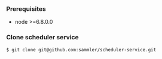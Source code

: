 <!-- Install -->


### Prerequisites

- node >=6.8.0.0


### Clone scheduler service

```sh
$ git clone git@github.com:sammler/scheduler-service.git
```